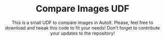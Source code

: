<h1 align="center">Compare Images UDF</h1>

<p align="center">This is a small UDF to compare images in AutoIt. Please, feel free to download and tweak this code to fit your needs! Don't forget to contribute your updates to the repository!</p>
